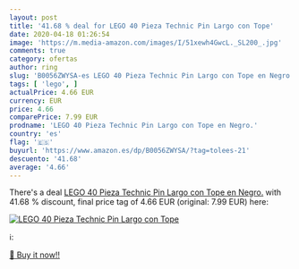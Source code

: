 ```yaml
---
layout: post
title: '41.68 % deal for LEGO 40 Pieza Technic Pin Largo con Tope'
date: 2020-04-18 01:26:54
image: 'https://m.media-amazon.com/images/I/51xewh4GwcL._SL200_.jpg'
comments: true
category: ofertas
author: ring
slug: 'B0056ZWYSA-es LEGO 40 Pieza Technic Pin Largo con Tope en Negro.'
tags: [ 'lego', ]
actualPrice: 4.66 EUR
currency: EUR
price: 4.66
comparePrice: 7.99 EUR
prodname: 'LEGO 40 Pieza Technic Pin Largo con Tope en Negro.'
country: 'es'
flag: '🇪🇸'
buyurl: 'https://www.amazon.es/dp/B0056ZWYSA/?tag=tolees-21'
descuento: '41.68'
average: '4.66'
---
```


There's a deal [LEGO 40 Pieza Technic Pin Largo con Tope en Negro.](https://www.amazon.es/dp/B0056ZWYSA/?tag=tolees-21)  with  41.68 % discount, final price tag of  4.66 EUR (original: 7.99 EUR) here:

[![LEGO 40 Pieza Technic Pin Largo con Tope](https://m.media-amazon.com/images/I/51xewh4GwcL._SL200_.jpg)](https://www.amazon.es/dp/B0056ZWYSA/?tag=tolees-21)

ℹ️:


[🛒 Buy it now!!](https://www.amazon.es/dp/B0056ZWYSA/?tag=tolees-21)
